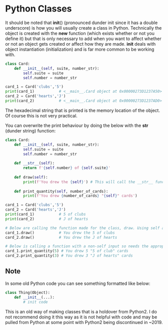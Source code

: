 # Python Classes
It should be noted that __init__() (pronounced dunder init since it has a double underscore) is how you will usually create a class in Python. Technically the object is created with the __new__ function (which exists whether or not you define it) but that is only necessary to add when you want to affect whether or not an object gets created or affect how they are made. __init__ deals with object instantiation (initialization) and is far more common to be working with.
```python
class Card:
    def __init__(self, suite, number_str):
        self.suite = suite
        self.number = number_str

card_1 = Card('clubs','5')      
print(card_1)           # <__main__.Card object at 0x00000273D1237A50>
card_2 = Card('hearts','J')     
print(card_2)           # <__main__.Card object at 0x00000273D1237AD0>
```
The hexadecimal string that is printed is the memory location of the object. Of course this is not very practical. 

You can overwrite the print behaviour by doing the below with the __str__ (dunder string) function:
```python
class Card:
    def __init__(self, suite, number_str):
        self.suite = suite
        self.number = number_str
    
    def __str__(self):
        return f'{self.number} of {self.suite}'
    
    def draw(self):
        print(f'You drew the {self}') # This will call the __str__ function to represent the card as specified before
    
    def print_quantity(self, number_of_cards):
        print(f'You drew {number_of_cards} "{self}" cards')

card_1 = Card('clubs','5')      
card_2 = Card('hearts','J')  
print(card_1)           # 5 of clubs   
print(card_2)           # J of hearts

# Below are calling the function made for the class, draw. Using self and being attached to the class means you do not need parameters for calling the function.
card_1.draw()           # You drew the 5 of clubs
card_2.draw()           # You drew the J of hearts

# Below is calling a function with a non-self input so needs the appropriate number of paramters outside of self.
card_1.print_quantity(5) # You drew 5 "5 of club" cards
card_2.print_quantity(3) # You drew 3 "J of hearts" cards
```


## Note
In some old Python code you can see something formatted like below:
```python
class Thing(Object):
    def __init__(...):
        # init code
```
This is an old way of making classes that is a holdover from Python2. I do not recommend doing it this way as it is not helpful with code and may be pulled from Python at some point with Python2 being discontinued in ~2019.
